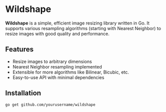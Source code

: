 # Wildshape

**Wildshape** is a simple, efficient image resizing library written in Go. It supports various resampling algorithms (starting with Nearest Neighbor) to resize images with good quality and performance.

## Features

- Resize images to arbitrary dimensions
- Nearest Neighbor resampling implemented
- Extensible for more algorithms like Bilinear, Bicubic, etc.
- Easy-to-use API with minimal dependencies

## Installation

```bash
go get github.com/yourusername/wildshape